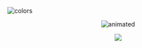 ![colors](https://user-images.githubusercontent.com/116687257/232045092-b8231d46-c29c-4028-b0d9-e3324c049e40.svg)

<p align="center">
  <img src="https://badge.mediaplus.ma/binary/smounafi" alt="animated"/>
</p>
<p align="center">
  <a href="https://skillicons.dev">
    <img src="https://skillicons.dev/icons?i=c,vim,react,php,html,css,js,mysql,vscode,photoshop" />
  </a>
</p>
